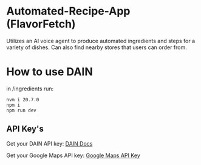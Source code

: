# Automated-Recipe-App (FlavorFetch)
Utilizes an AI voice agent to produce automated ingredients and steps for a variety of dishes. Can also find nearby stores that users can order from.

# How to use DAIN

in /ingredients run:
```
nvm i 20.7.0
npm i
npm run dev
```

## API Key's

Get your DAIN API key:
[DAIN Docs](https://docs.dain.org/docs/getting-started/services/services-sdk)

Get your Google Maps API key:
[Google Maps API Key](https://developers.google.com/maps/documentation/javascript/get-api-key)
